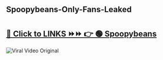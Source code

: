 
 ## Spoopybeans-Only-Fans-Leaked

# <h2><a href="https://clipsfans.com/Spoopybeans&ref=git">🔗 Click to LINKS ⏩⏩ 👉 🟢 Spoopybeans </a></h2>

<a href="https://clipsfans.com/Spoopybeans&ref=git" rel="nofollow" data-target="animated-image.originalLink"><img src="https://i.ibb.co.com/xMMVF88/686577567.gif" alt="Viral Video Original" style="max-width: 100%; display: inline-block;" data-target="animated-image.originalImage"></a>
